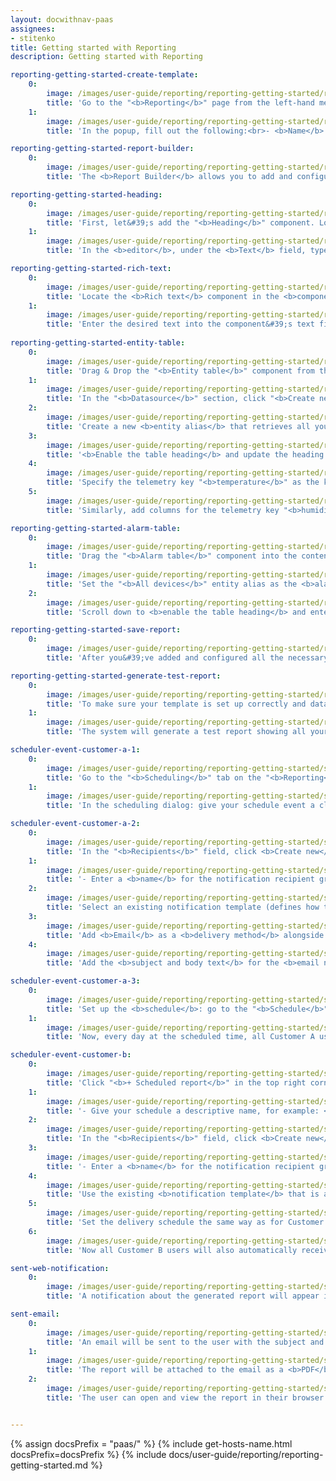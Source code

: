 ```yaml
---
layout: docwithnav-paas
assignees:
- stitenko
title: Getting started with Reporting
description: Getting started with Reporting

reporting-getting-started-create-template:
    0:
        image: /images/user-guide/reporting/reporting-getting-started/reporting-getting-started-create-template-1-pe.png
        title: 'Go to the "<b>Reporting</b>" page from the left-hand menu — you&#39;ll land on the "<b>Templates</b>" tab by default. Click the "<b>+ Add report template</b>" button in the top-right corner and select "<b>Create new report template</b>".'
    1:
        image: /images/user-guide/reporting/reporting-getting-started/reporting-getting-started-create-template-2-pe.png
        title: 'In the popup, fill out the following:<br>- <b>Name</b> it "<b>Daily Device Alarm Report</b>".<br>- Choose <b>PDF</b> report <b>format</b>.<br>- Choose <b>Report</b> as the <b>template type</b>.<br>- Click "<b>Add</b>" to create the report template and open the <b>Report Builder</b> interface.'

reporting-getting-started-report-builder:
    0:
        image: /images/user-guide/reporting/reporting-getting-started/reporting-getting-started-report-builder-1-pe.png
        title: 'The <b>Report Builder</b> allows you to add and configure components that define the structure and visual layout of your report. Components are added by dragging them from the components library into the content area.'

reporting-getting-started-heading:
    0:
        image: /images/user-guide/reporting/reporting-getting-started/reporting-getting-started-heading-1-pe.png
        title: 'First, let&#39;s add the "<b>Heading</b>" component. Locate it in the <b>report component library</b> and drag it into the <b>header content area</b> of your report.'
    1:
        image: /images/user-guide/reporting/reporting-getting-started/reporting-getting-started-heading-2-pe.png
        title: 'In the <b>editor</b>, under the <b>Text</b> field, type the title you want for the heading. In this example, we&#39;ll name it the same as the report template: "<b>Daily Devices Alarm Report</b>". If desired, you can adjust <b>font settings</b> such as size, style, or alignment to make your title stand out. Once done, click "<b>Apply</b>" to save the component.'

reporting-getting-started-rich-text:
    0:
        image: /images/user-guide/reporting/reporting-getting-started/reporting-getting-started-rich-text-1-pe.png
        title: 'Locate the <b>Rich text</b> component in the <b>component library</b> and drag it into the <b>content area</b>.'
    1:
        image: /images/user-guide/reporting/reporting-getting-started/reporting-getting-started-rich-text-2-pe.png
        title: 'Enter the desired text into the component&#39;s text field.<br>Then, click "<b>Apply</b>" to save the component.'
    
reporting-getting-started-entity-table:
    0:
        image: /images/user-guide/reporting/reporting-getting-started/reporting-getting-started-entity-table-1-pe.png
        title: 'Drag & Drop the "<b>Entity table</b>" component from the <b>component library</b> into the <b>content area</b>.'
    1:
        image: /images/user-guide/reporting/reporting-getting-started/reporting-getting-started-entity-table-2-pe.png
        title: 'In the "<b>Datasource</b>" section, click "<b>Create new</b>" entity alias button.'
    2:
        image: /images/user-guide/reporting/reporting-getting-started/reporting-getting-started-entity-table-3-pe.png
        title: 'Create a new <b>entity alias</b> that retrieves all your entities of type <b>Device</b>.'
    3:
        image: /images/user-guide/reporting/reporting-getting-started/reporting-getting-started-entity-table-4-pe.png
        title: '<b>Enable the table heading</b> and update the heading text. In the "<b>Columns</b>" section click "<b>Add column</b>".'
    4:
        image: /images/user-guide/reporting/reporting-getting-started/reporting-getting-started-entity-table-5-pe.png
        title: 'Specify the telemetry key "<b>temperature</b>" as the key for the new table column.'
    5:
        image: /images/user-guide/reporting/reporting-getting-started/reporting-getting-started-entity-table-6-pe.png
        title: 'Similarly, add columns for the telemetry key "<b>humidity</b>" and the attribute "<b>active</b>", which will display the device status. Click "<b>Apply</b>" to save component.'

reporting-getting-started-alarm-table:
    0:
        image: /images/user-guide/reporting/reporting-getting-started/reporting-getting-started-alarm-table-1-pe.png
        title: 'Drag the "<b>Alarm table</b>" component into the content area of your report.'
    1:
        image: /images/user-guide/reporting/reporting-getting-started/reporting-getting-started-alarm-table-2-pe.png
        title: 'Set the "<b>All devices</b>" entity alias as the <b>alarm source</b>.'
    2:
        image: /images/user-guide/reporting/reporting-getting-started/reporting-getting-started-alarm-table-3-pe.png
        title: 'Scroll down to <b>enable the table heading</b> and enter your heading text. <b>Save</b> the component.'

reporting-getting-started-save-report:
    0:
        image: /images/user-guide/reporting/reporting-getting-started/reporting-getting-started-save-report-1-pe.png
        title: 'After you&#39;ve added and configured all the necessary components, update the report file name to the one you need. Click "<b>Save</b>" in the top-right corner to store your template configuration.'

reporting-getting-started-generate-test-report:
    0:
        image: /images/user-guide/reporting/reporting-getting-started/reporting-getting-started-generate-test-report-1-pe.png
        title: 'To make sure your template is set up correctly and data displays as expected, click "<b>Generate test report</b>" (located next to the "Save" button).'
    1:
        image: /images/user-guide/reporting/reporting-getting-started/reporting-getting-started-generate-test-report-2-pe.png
        title: 'The system will generate a test report showing all your devices along with their alarms.'

scheduler-event-customer-a-1:
    0:
        image: /images/user-guide/reporting/reporting-getting-started/scheduler-event-customer-a-1-pe.png
        title: 'Go to the "<b>Scheduling</b>" tab on the "<b>Reporting</b>" page and click the "<b>+ Scheduled report</b>" button in the top-right corner.'
    1:
        image: /images/user-guide/reporting/reporting-getting-started/scheduler-event-customer-a-2-pe.png
        title: 'In the scheduling dialog: give your schedule event a clear title, e.g., <b>Daily Devices Alarm Report for Customer A</b><br>. – Select the previously created <b>Daily Devices Alarm Report</b> template.<br> – Specify the user account on whose behalf the report will be generated: <b>janesmith@thingsboard.io</b> (Jane Smith — Customer A administrator).'

scheduler-event-customer-a-2:
    0:
        image: /images/user-guide/reporting/reporting-getting-started/scheduler-event-customer-a-3-pe.png
        title: 'In the "<b>Recipients</b>" field, click <b>Create new</b> to create a new recipient group.'
    1:
        image: /images/user-guide/reporting/reporting-getting-started/scheduler-event-customer-a-4-pe.png
        title: '- Enter a <b>name</b> for the notification recipient group.<br>- Select <b>Customer users</b> filter. <br>- Set <b>Customer</b> to <b>Customer A</b>.<br>- Click "<b>Add</b>".'
    2:
        image: /images/user-guide/reporting/reporting-getting-started/scheduler-event-customer-a-5-pe.png
        title: 'Select an existing notification template (defines how the report will be delivered) and edit it.'
    3:
        image: /images/user-guide/reporting/reporting-getting-started/scheduler-event-customer-a-6-pe.png
        title: 'Add <b>Email</b> as a <b>delivery method</b> alongside <b>Web</b>. Click "<b>Next</b>".'
    4:
        image: /images/user-guide/reporting/reporting-getting-started/scheduler-event-customer-a-7-pe.png
        title: 'Add the <b>subject and body text</b> for the <b>email notification</b> to which the <b>PDF report</b> will be attached. Click "<b>Save</b>".'

scheduler-event-customer-a-3:
    0:
        image: /images/user-guide/reporting/reporting-getting-started/scheduler-event-customer-a-8-pe.png
        title: 'Set up the <b>schedule</b>: go to the "<b>Schedule</b>" tab, set the start date and time for the first run, enable the "<b>Repeat</b>" option, select Daily as the interval, and put the schedule&#39;s end date. Finally, click "<b>Create</b>" to save the scheduler event.'
    1:
        image: /images/user-guide/reporting/reporting-getting-started/scheduler-event-customer-a-9-pe.png
        title: 'Now, every day at the scheduled time, all Customer A users will automatically receive a report with the latest information about their device alarms.'

scheduler-event-customer-b:
    0:
        image: /images/user-guide/reporting/reporting-getting-started/scheduler-event-customer-b-1-pe.png
        title: 'Click "<b>+ Scheduled report</b>" in the top right corner of the "<b>Template</b>" page to create a new scheduler event.'
    1:
        image: /images/user-guide/reporting/reporting-getting-started/scheduler-event-customer-b-2-pe.png
        title: '- Give your schedule a descriptive name, for example: <b>Daily Device Alarm Report for Customer B</b>.<br>- Select the same template used for Customer A — <b>Daily Device Alarm Report</b>.<br>- Set the user account to <b>emmajohnson@thingsboard.io</b> (Emma Johnson – Customer B Administrator). The report will be generated on behalf of this user, containing only the data accessible to Customer B.'
    2:
        image: /images/user-guide/reporting/reporting-getting-started/scheduler-event-customer-b-3-pe.png
        title: 'In the "<b>Recipients</b>" field, click <b>Create new</b> to create a new recipient group.'
    3:
        image: /images/user-guide/reporting/reporting-getting-started/scheduler-event-customer-b-4-pe.png
        title: '- Enter a <b>name</b> for the notification recipient group.<br>- Select <b>Customer users</b> filter. <br>- Set <b>Customer</b> to <b>Customer B</b>.<br>- Click "<b>Add</b>".'
    4:
        image: /images/user-guide/reporting/reporting-getting-started/scheduler-event-customer-b-5-pe.png
        title: 'Use the existing <b>notification template</b> that is already configured to send messages via <b>Email</b> and <b>Web</b>.'
    5:
        image: /images/user-guide/reporting/reporting-getting-started/scheduler-event-customer-b-6-pe.png
        title: 'Set the delivery schedule the same way as for Customer A:<br> - Specify the date and time of the first run.<br>- Enable the "<b>Repeat</b>" option, select <br>Daily</b> as the interval, and put the schedule&#39;s end date.<br> - Finally, click "<b>Create</b>" to save the scheduler event.'
    6:
        image: /images/user-guide/reporting/reporting-getting-started/scheduler-event-customer-b-7-pe.png
        title: 'Now all Customer B users will also automatically receive a daily report at the scheduled time with the most up-to-date information on their device alarms.'

sent-web-notification:
    0:
        image: /images/user-guide/reporting/reporting-getting-started/sent-web-notification-1-pe.png
        title: 'A notification about the generated report will appear in the ThingsBoard Web UI.'

sent-email:
    0:
        image: /images/user-guide/reporting/reporting-getting-started/sent-email-1-pe.png
        title: 'An email will be sent to the user with the subject and message you configured in the notification template.'
    1:
        image: /images/user-guide/reporting/reporting-getting-started/sent-email-2-pe.png
        title: 'The report will be attached to the email as a <b>PDF</b> file.'
    2:
        image: /images/user-guide/reporting/reporting-getting-started/sent-email-3-pe.png
        title: 'The user can open and view the report in their browser or download it.'


---
```


{% assign docsPrefix = "paas/" %}
{% include get-hosts-name.html docsPrefix=docsPrefix %}
{% include docs/user-guide/reporting/reporting-getting-started.md %}